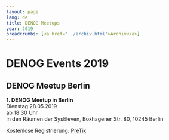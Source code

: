 ```yaml
---
layout: page
lang: de
title: DENOG Meetups
year: 2019
breadcrumbs: [<a href="../archiv.html">Archiv</a>]
---
```



# DENOG Events 2019

## DENOG Meetup Berlin

**1. DENOG Meetup in Berlin**<br>
Dienstag 28.05.2019<br>
ab 18:30 Uhr<br>
in den Räumen der SysEleven, Boxhagener Str. 80, 10245 Berlin<br>

Kostenlose Registrierung: [PreTix](https://pretix.eu/denog/meetup001/)
